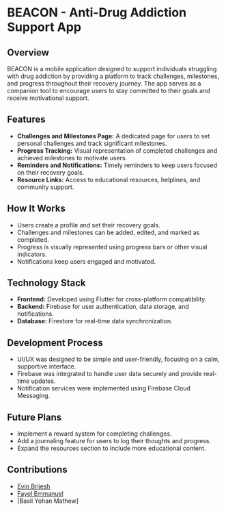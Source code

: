 # BEACON - Anti-Drug Addiction Support App

## Overview

BEACON is a mobile application designed to support individuals struggling with drug addiction by providing a platform to track challenges, milestones, and progress throughout their recovery journey. The app serves as a companion tool to encourage users to stay committed to their goals and receive motivational support.

## Features

* **Challenges and Milestones Page:** A dedicated page for users to set personal challenges and track significant milestones.
* **Progress Tracking:** Visual representation of completed challenges and achieved milestones to motivate users.
* **Reminders and Notifications:** Timely reminders to keep users focused on their recovery goals.
* **Resource Links:** Access to educational resources, helplines, and community support.

## How It Works

* Users create a profile and set their recovery goals.
* Challenges and milestones can be added, edited, and marked as completed.
* Progress is visually represented using progress bars or other visual indicators.
* Notifications keep users engaged and motivated.

## Technology Stack

* **Frontend:** Developed using Flutter for cross-platform compatibility.
* **Backend:** Firebase for user authentication, data storage, and notifications.
* **Database:** Firestore for real-time data synchronization.

## Development Process

* UI/UX was designed to be simple and user-friendly, focusing on a calm, supportive interface.
* Firebase was integrated to handle user data securely and provide real-time updates.
* Notification services were implemented using Firebase Cloud Messaging.


## Future Plans

* Implement a reward system for completing challenges.
* Add a journaling feature for users to log their thoughts and progress.
* Expand the resources section to include more educational content.

## Contributions

- [Evin Brijesh](https://github.com/evinbrijesh)
- [Fayol Emmanuel](https://github.com/Fayol-01)
- [Basil Yohan Mathew]
